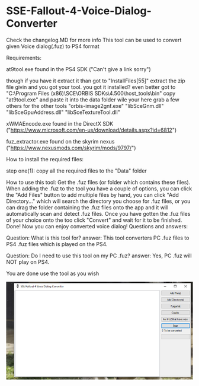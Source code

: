 # SSE-Fallout-4-Voice-Dialog-Converter
Check the changelog.MD for more info
This tool can be used to convert given Voice dialog(.fuz) to PS4 format

Requirements:

at9tool.exe found in the PS4 SDK ("Can't give a link sorry")

though if you have it extract it than got to "InstallFiles\[55]" extract the zip file givin and you got your tool.
you got it installed? even better got to "C:\Program Files (x86)\SCE\ORBIS SDKs\4.500\host_tools\bin"
copy "at9tool.exe" and paste it into the data folder
wile your here grab a few others for the other tools
"orbis-image2gnf.exe" "libSceGnm.dll" "libSceGpuAddress.dll" "libSceTextureTool.dll"

xWMAEncode.exe found in the DirectX SDK ("https://www.microsoft.com/en-us/download/details.aspx?id=6812")

fuz_extractor.exe found on the skyrim nexus ("https://www.nexusmods.com/skyrim/mods/9797/")

How to install the required files:

step one(1): copy all the required files to the "Data" folder

How to use this tool:
Get the .fuz files (or folder which contains these files).
When adding the .fuz to the tool you have a couple of options, you can click the "Add Files" button to add multiple files by hand, you can click "Add Directory..." which will search the directory you choose for .fuz files, or you can drag the folder containing the .fuz files onto the app and it will automatically scan and detect .fuz files.
Once you have gotten the .fuz files of your choice onto the too click "Convert" and wait for it to be finished.
Done! Now you can enjoy converted voice dialog!
Questions and answers:

Question: What is this tool for?
answer: This tool converters PC .fuz files to PS4 .fuz files which is played on the PS4.

Question: Do I need to use this tool on my PC .fuz?
answer: Yes, PC .fuz will NOT play on PS4.

You are done use the tool as you wish

![Screenshot](Main.PNG)
